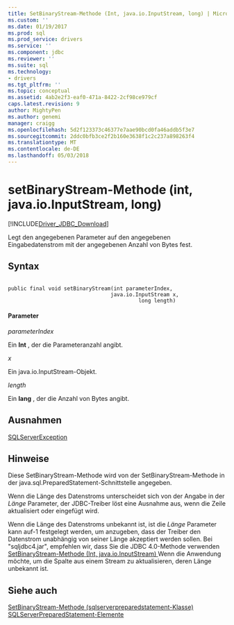```yaml
---
title: SetBinaryStream-Methode (Int, java.io.InputStream, long) | Microsoft Docs
ms.custom: ''
ms.date: 01/19/2017
ms.prod: sql
ms.prod_service: drivers
ms.service: ''
ms.component: jdbc
ms.reviewer: ''
ms.suite: sql
ms.technology:
- drivers
ms.tgt_pltfrm: ''
ms.topic: conceptual
ms.assetid: 4ab2e2f3-eaf0-471a-8422-2cf98ce979cf
caps.latest.revision: 9
author: MightyPen
ms.author: genemi
manager: craigg
ms.openlocfilehash: 5d2f123373c46377e7aae90bcd0fa46addb5f3e7
ms.sourcegitcommit: 2ddc0bfb3ce2f2b160e3638f1c2c237a898263f4
ms.translationtype: MT
ms.contentlocale: de-DE
ms.lasthandoff: 05/03/2018
---
```

# <a name="setbinarystream-method-int-javaioinputstream-long"></a>setBinaryStream-Methode (int, java.io.InputStream, long)
[!INCLUDE[Driver_JDBC_Download](../../../includes/driver_jdbc_download.md)]

  Legt den angegebenen Parameter auf den angegebenen Eingabedatenstrom mit der angegebenen Anzahl von Bytes fest.  
  
## <a name="syntax"></a>Syntax  
  
```  
  
public final void setBinaryStream(int parameterIndex,  
                                 java.io.InputStream x,  
                                          long length)  
```  
  
#### <a name="parameters"></a>Parameter  
 *parameterIndex*  
  
 Ein **Int** , der die Parameteranzahl angibt.  
  
 *x*  
  
 Ein java.io.InputStream-Objekt.  
  
 *length*  
  
 Ein **lang** , der die Anzahl von Bytes angibt.  
  
## <a name="exceptions"></a>Ausnahmen  
 [SQLServerException](../../../connect/jdbc/reference/sqlserverexception-class.md)  
  
## <a name="remarks"></a>Hinweise  
 Diese SetBinaryStream-Methode wird von der SetBinaryStream-Methode in der java.sql.PreparedStatement-Schnittstelle angegeben.  
  
 Wenn die Länge des Datenstroms unterscheidet sich von der Angabe in der *Länge* Parameter, der JDBC-Treiber löst eine Ausnahme aus, wenn die Zeile aktualisiert oder eingefügt wird.  
  
 Wenn die Länge des Datenstroms unbekannt ist, ist die *Länge* Parameter kann auf-1 festgelegt werden, um anzugeben, dass der Treiber den Datenstrom unabhängig von seiner Länge akzeptiert werden sollen. Bei "sqljdbc4.jar", empfehlen wir, dass Sie die JDBC 4.0-Methode verwenden [SetBinaryStream-Methode &#40;Int, java.io.InputStream&#41; ](../../../connect/jdbc/reference/setbinarystream-method-int-java-io-inputstream.md) Wenn die Anwendung möchte, um die Spalte aus einem Stream zu aktualisieren, deren Länge unbekannt ist.  
  
## <a name="see-also"></a>Siehe auch  
 [SetBinaryStream-Methode &#40;sqlserverpreparedstatement-Klasse&#41;](../../../connect/jdbc/reference/setbinarystream-method-sqlserverpreparedstatement.md)   
 [SQLServerPreparedStatement-Elemente](../../../connect/jdbc/reference/sqlserverpreparedstatement-members.md)  
  
  

